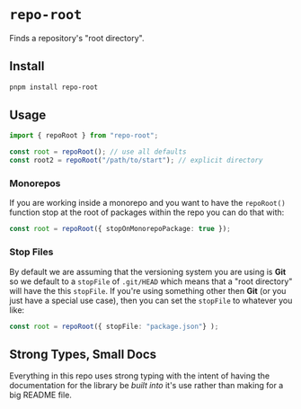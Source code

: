 # `repo-root`

Finds a repository's "root directory".

## Install

```sh
pnpm install repo-root
```

## Usage

```ts
import { repoRoot } from "repo-root";

const root = repoRoot(); // use all defaults
const root2 = repoRoot("/path/to/start"); // explicit directory
```

### Monorepos

If you are working inside a monorepo and you want to have the `repoRoot()` function stop at the root of packages within the repo you can do that with:

```ts
const root = repoRoot({ stopOnMonorepoPackage: true });
```

### Stop Files

By default we are assuming that the versioning system you are using is **Git** so we default to a `stopFile` of `.git/HEAD` which means that a "root directory" will have the this `stopFile`. If you're using something other then **Git** (or you just have a special use case), then you can set the `stopFile` to whatever you like:

```ts
const root = repoRoot({ stopFile: "package.json"} );
```

## Strong Types, Small Docs

Everything in this repo uses strong typing with the intent of having the documentation for the library be _built into_ it's use rather than making for a big README file.
